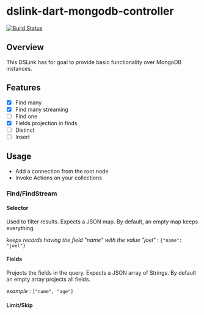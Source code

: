 # dslink-dart-mongodb-controller

[![Build Status](https://travis-ci.org/IOT-DSA/dslink-dart-mongodb-controller.svg?branch=master)](https://travis-ci.org/IOT-DSA/dslink-dart-mongodb-controller)

## Overview
This DSLink has for goal to provide basic functionality over MongoDB instances.

## Features

- [x] Find many
- [x] Find many streaming
- [ ] Find one
- [x] Fields projection in finds
- [ ] Distinct
- [ ] Insert

## Usage

- Add a connection from the root node
- Invoke Actions on your collections

### Find/FindStream

#### Selector
Used to filter results. Expects a JSON map. By default, an empty map keeps everything.

_keeps records having the field "name" with the value "joel"_ : `{"name": "joel"}`

#### Fields
Projects the fields in the query. Expects a JSON array of Strings. By default an empty array projects all fields.

_example_ : `["name", "age"]`

#### Limit/Skip

